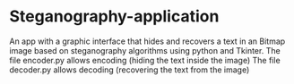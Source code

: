 # Steganography-application
An app with a graphic interface that hides and recovers a text in an Bitmap image based on steganography algorithms using python and Tkinter.
The file encoder.py allows encoding (hiding the text inside the image)
The file decoder.py allows decoding (recovering the text from the image)


